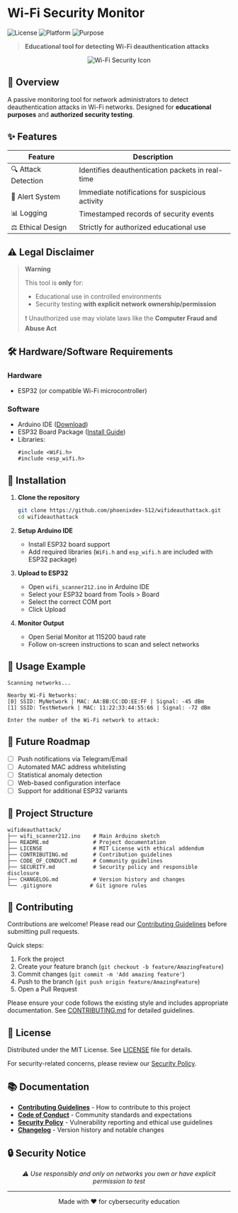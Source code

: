 # Wi-Fi Security Monitor

![License](https://img.shields.io/badge/License-MIT-blue.svg)
![Platform](https://img.shields.io/badge/Platform-ESP32-important)
![Purpose](https://img.shields.io/badge/Purpose-Education%20%26%20Security-yellowgreen)

> **Educational tool for detecting Wi-Fi deauthentication attacks**

<p align="center">
  <img src="https://img.icons8.com/color/96/000000/wifi-lock.png" alt="Wi-Fi Security Icon"/>
</p>

## 📖 Overview

A passive monitoring tool for network administrators to detect deauthentication attacks in Wi-Fi networks. Designed for **educational purposes** and **authorized security testing**.

## ✨ Features

| Feature | Description |
|---------|-------------|
| 🔍 Attack Detection | Identifies deauthentication packets in real-time |
| 🚨 Alert System | Immediate notifications for suspicious activity |
| 📊 Logging | Timestamped records of security events |
| ⚖️ Ethical Design | Strictly for authorized educational use |

## ⚠️ Legal Disclaimer

> **Warning**
> 
> This tool is **only** for:
> - Educational use in controlled environments
> - Security testing **with explicit network ownership/permission**
>
> ❗ Unauthorized use may violate laws like the **Computer Fraud and Abuse Act**

## 🛠️ Hardware/Software Requirements

### Hardware
- ESP32 (or compatible Wi-Fi microcontroller)

### Software
- Arduino IDE ([Download](https://www.arduino.cc/en/software))
- ESP32 Board Package ([Install Guide](https://docs.espressif.com/projects/arduino-esp32/en/latest/installing.html))
- Libraries:
  ```arduino
  #include <WiFi.h>
  #include <esp_wifi.h>
  ```

## 🚀 Installation

1. **Clone the repository**
   ```bash
   git clone https://github.com/phoenixdev-512/wifideauthattack.git
   cd wifideauthattack
   ```

2. **Setup Arduino IDE**
   - Install ESP32 board support
   - Add required libraries (`WiFi.h` and `esp_wifi.h` are included with ESP32 package)

3. **Upload to ESP32**
   - Open `wifi_scanner212.ino` in Arduino IDE
   - Select your ESP32 board from Tools > Board
   - Select the correct COM port
   - Click Upload

4. **Monitor Output**
   - Open Serial Monitor at 115200 baud rate
   - Follow on-screen instructions to scan and select networks

## 📝 Usage Example

```
Scanning networks...

Nearby Wi-Fi Networks:
[0] SSID: MyNetwork | MAC: AA:BB:CC:DD:EE:FF | Signal: -45 dBm
[1] SSID: TestNetwork | MAC: 11:22:33:44:55:66 | Signal: -72 dBm

Enter the number of the Wi-Fi network to attack:
```

## 🌟 Future Roadmap

- [ ] Push notifications via Telegram/Email
- [ ] Automated MAC address whitelisting
- [ ] Statistical anomaly detection
- [ ] Web-based configuration interface
- [ ] Support for additional ESP32 variants

## 📁 Project Structure

```
wifideauthattack/
├── wifi_scanner212.ino    # Main Arduino sketch
├── README.md              # Project documentation
├── LICENSE                # MIT License with ethical addendum
├── CONTRIBUTING.md        # Contribution guidelines
├── CODE_OF_CONDUCT.md     # Community guidelines
├── SECURITY.md            # Security policy and responsible disclosure
├── CHANGELOG.md           # Version history and changes
└── .gitignore            # Git ignore rules
```

## 🤝 Contributing

Contributions are welcome! Please read our [Contributing Guidelines](CONTRIBUTING.md) before submitting pull requests.

Quick steps:

1. Fork the project
2. Create your feature branch (`git checkout -b feature/AmazingFeature`)
3. Commit changes (`git commit -m 'Add amazing feature'`)
4. Push to the branch (`git push origin feature/AmazingFeature`)
5. Open a Pull Request

Please ensure your code follows the existing style and includes appropriate documentation. See [CONTRIBUTING.md](CONTRIBUTING.md) for detailed guidelines.

## 📜 License

Distributed under the MIT License. See [LICENSE](LICENSE) file for details.

For security-related concerns, please review our [Security Policy](SECURITY.md).

## 📚 Documentation

- **[Contributing Guidelines](CONTRIBUTING.md)** - How to contribute to this project
- **[Code of Conduct](CODE_OF_CONDUCT.md)** - Community standards and expectations
- **[Security Policy](SECURITY.md)** - Vulnerability reporting and ethical use guidelines
- **[Changelog](CHANGELOG.md)** - Version history and notable changes

## 🔒 Security Notice

<p align="center">
  <em>⚠️ Use responsibly and only on networks you own or have explicit permission to test</em>
</p>

---

<p align="center">
  Made with ❤️ for cybersecurity education
</p>
